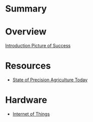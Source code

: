 # Summary

# Overview
[ Introduction ](./Introduction.md)
[ Picture of Success ](./PictureOfSuccess.md)

# Resources
- [ State of Precision Agriculture Today ](./)

# Hardware
- [ Internet of Things ](./)
